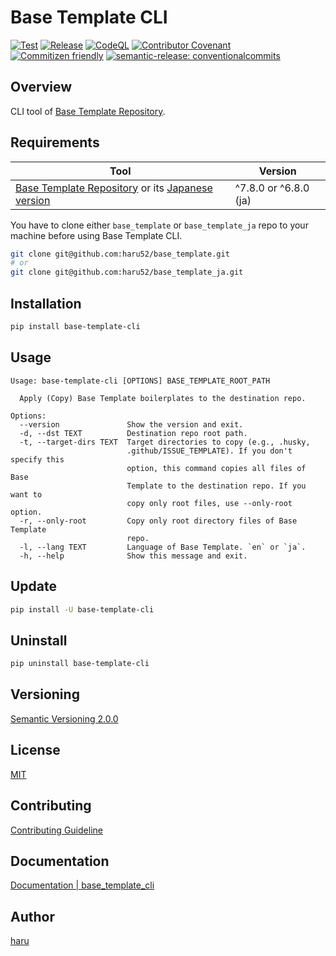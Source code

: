 # Base Template CLI

[![Test](https://github.com/haru52/base_template_cli/actions/workflows/test.yml/badge.svg)](https://github.com/haru52/base_template_cli/actions/workflows/test.yml)
[![Release](https://github.com/haru52/base_template_cli/actions/workflows/release.yml/badge.svg)](https://github.com/haru52/base_template_cli/actions/workflows/release.yml)
[![CodeQL](https://github.com/haru52/base_template_cli/actions/workflows/github-code-scanning/codeql/badge.svg)](https://github.com/haru52/base_template_cli/actions/workflows/github-code-scanning/codeql)
[![Contributor Covenant](https://img.shields.io/badge/Contributor%20Covenant-2.1-4baaaa.svg)](CODE_OF_CONDUCT.md)
[![Commitizen friendly](https://img.shields.io/badge/commitizen-friendly-brightgreen.svg)](https://commitizen.github.io/cz-cli/)
[![semantic-release: conventionalcommits](https://img.shields.io/badge/semantic--release-conventionalcommits-e10079?logo=semantic-release)](https://github.com/semantic-release/semantic-release)

## Overview

CLI tool of [Base Template Repository](https://github.com/haru52/base_template#readme).

## Requirements

| Tool                                                                                                                                      | Version               |
| ----------------------------------------------------------------------------------------------------------------------------------------- | --------------------- |
| [Base Template Repository](https://github.com/haru52/base_template) or its [Japanese version](https://github.com/haru52/base_template_ja) | ^7.8.0 or ^6.8.0 (ja) |

You have to clone either `base_template` or `base_template_ja` repo to your machine before using Base Template CLI.

```sh
git clone git@github.com:haru52/base_template.git
# or
git clone git@github.com:haru52/base_template_ja.git
```

## Installation

```sh
pip install base-template-cli
```

## Usage

```console
Usage: base-template-cli [OPTIONS] BASE_TEMPLATE_ROOT_PATH

  Apply (Copy) Base Template boilerplates to the destination repo.

Options:
  --version               Show the version and exit.
  -d, --dst TEXT          Destination repo root path.
  -t, --target-dirs TEXT  Target directories to copy (e.g., .husky,
                          .github/ISSUE_TEMPLATE). If you don't specify this
                          option, this command copies all files of Base
                          Template to the destination repo. If you want to
                          copy only root files, use --only-root option.
  -r, --only-root         Copy only root directory files of Base Template
                          repo.
  -l, --lang TEXT         Language of Base Template. `en` or `ja`.
  -h, --help              Show this message and exit.
```

## Update

```sh
pip install -U base-template-cli
```

## Uninstall

```sh
pip uninstall base-template-cli
```

## Versioning

[Semantic Versioning 2.0.0](https://semver.org/spec/v2.0.0.html)

## License

[MIT](https://github.com/haru52/base_template_cli/blob/main/LICENSE)

## Contributing

[Contributing Guideline](https://haru52.github.io/base_template_cli/CONTRIBUTING.html)

<!-- vale Microsoft.Vocab = NO -->

## Documentation

[Documentation | base_template_cli](https://haru52.github.io/base_template_cli/)

## Author
<!-- vale Microsoft.Vocab = YES -->

[haru](https://haru52.com/)
